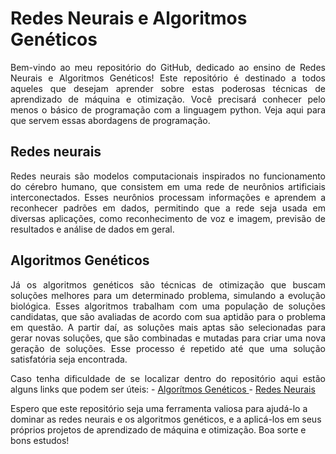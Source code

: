 # Redes Neurais e Algoritmos Genéticos
<p align="justify">
Bem-vindo ao meu repositório do GitHub, dedicado ao ensino de Redes Neurais e Algoritmos Genéticos! Este repositório é destinado a todos aqueles que desejam aprender sobre estas poderosas técnicas de aprendizado de máquina e otimização. Você precisará conhecer pelo menos o básico de programação com a linguagem python. Veja aqui para que servem essas abordagens de programação.

## Redes neurais
<p align="justify">
Redes neurais são modelos computacionais inspirados no funcionamento do cérebro humano, que consistem em uma rede de neurônios artificiais interconectados. Esses neurônios processam informações e aprendem a reconhecer padrões em dados, permitindo que a rede seja usada em diversas aplicações, como reconhecimento de voz e imagem, previsão de resultados e análise de dados em geral.

## Algoritmos Genéticos
<p align="justify">
Já os algoritmos genéticos são técnicas de otimização que buscam soluções melhores para um determinado problema, simulando a evolução biológica. Esses algoritmos trabalham com uma população de soluções candidatas, que são avaliadas de acordo com sua aptidão para o problema em questão. A partir daí, as soluções mais aptas são selecionadas para gerar novas soluções, que são combinadas e mutadas para criar uma nova geração de soluções. Esse processo é repetido até que uma solução satisfatória seja encontrada.

<p align="justify">
Caso tenha dificuldade de se localizar dentro do repositório aqui estão alguns links que podem ser úteis:
 - <a href="https://github.com/isadoramarcondes/redes-neurais/tree/main/AlgoritmosGeneticos">Algorítmos Genéticos </a>
 - <a href="https://github.com/isadoramarcondes/redes-neurais/tree/main/RedesNeurais"> Redes Neurais </a>
 
Espero que este repositório seja uma ferramenta valiosa para ajudá-lo a dominar as redes neurais e os algoritmos genéticos, e a aplicá-los em seus próprios projetos de aprendizado de máquina e otimização. Boa sorte e bons estudos!
